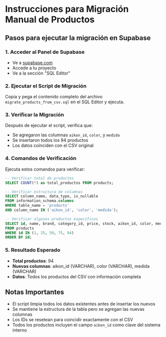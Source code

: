 # Instrucciones para Migración Manual de Productos

## Pasos para ejecutar la migración en Supabase

### 1. Acceder al Panel de Supabase

- Ve a [supabase.com](https://supabase.com)
- Accede a tu proyecto
- Ve a la sección "SQL Editor"

### 2. Ejecutar el Script de Migración

Copia y pega el contenido completo del archivo `migrate_products_from_csv.sql` en el SQL Editor y ejecuta.

### 3. Verificar la Migración

Después de ejecutar el script, verifica que:

- Se agregaron las columnas `aikon_id`, `color`, y `medida`
- Se insertaron todos los 94 productos
- Los datos coinciden con el CSV original

### 4. Comandos de Verificación

Ejecuta estos comandos para verificar:

```sql
-- Verificar total de productos
SELECT COUNT(*) as total_productos FROM products;

-- Verificar estructura de columnas
SELECT column_name, data_type, is_nullable
FROM information_schema.columns
WHERE table_name = 'products'
AND column_name IN ('aikon_id', 'color', 'medida');

-- Verificar algunos productos específicos
SELECT id, name, brand, category_id, price, stock, aikon_id, color, medida
FROM products
WHERE id IN (1, 25, 50, 75, 94)
ORDER BY id;
```

### 5. Resultado Esperado

- **Total productos**: 94
- **Nuevas columnas**: aikon_id (VARCHAR), color (VARCHAR), medida (VARCHAR)
- **Datos**: Todos los productos del CSV con información completa

## Notas Importantes

- El script limpia todos los datos existentes antes de insertar los nuevos
- Se mantiene la estructura de la tabla pero se agregan las nuevas columnas
- Los IDs se resetean para coincidir exactamente con el CSV
- Todos los productos incluyen el campo `aikon_id` como clave del sistema interno
